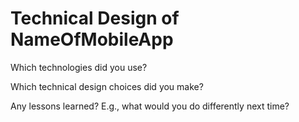 # Technical Design of NameOfMobileApp

Which technologies did you use?

Which technical design choices did you make?

Any lessons learned? E.g., what would you do differently next time?
